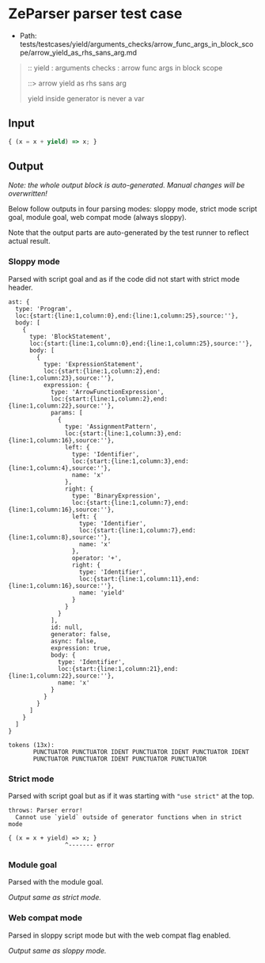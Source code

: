 # ZeParser parser test case

- Path: tests/testcases/yield/arguments_checks/arrow_func_args_in_block_scope/arrow_yield_as_rhs_sans_arg.md

> :: yield : arguments checks : arrow func args in block scope
>
> ::> arrow yield as rhs sans arg
>
> yield inside generator is never a var

## Input

`````js
{ (x = x + yield) => x; }
`````

## Output

_Note: the whole output block is auto-generated. Manual changes will be overwritten!_

Below follow outputs in four parsing modes: sloppy mode, strict mode script goal, module goal, web compat mode (always sloppy).

Note that the output parts are auto-generated by the test runner to reflect actual result.

### Sloppy mode

Parsed with script goal and as if the code did not start with strict mode header.

`````
ast: {
  type: 'Program',
  loc:{start:{line:1,column:0},end:{line:1,column:25},source:''},
  body: [
    {
      type: 'BlockStatement',
      loc:{start:{line:1,column:0},end:{line:1,column:25},source:''},
      body: [
        {
          type: 'ExpressionStatement',
          loc:{start:{line:1,column:2},end:{line:1,column:23},source:''},
          expression: {
            type: 'ArrowFunctionExpression',
            loc:{start:{line:1,column:2},end:{line:1,column:22},source:''},
            params: [
              {
                type: 'AssignmentPattern',
                loc:{start:{line:1,column:3},end:{line:1,column:16},source:''},
                left: {
                  type: 'Identifier',
                  loc:{start:{line:1,column:3},end:{line:1,column:4},source:''},
                  name: 'x'
                },
                right: {
                  type: 'BinaryExpression',
                  loc:{start:{line:1,column:7},end:{line:1,column:16},source:''},
                  left: {
                    type: 'Identifier',
                    loc:{start:{line:1,column:7},end:{line:1,column:8},source:''},
                    name: 'x'
                  },
                  operator: '+',
                  right: {
                    type: 'Identifier',
                    loc:{start:{line:1,column:11},end:{line:1,column:16},source:''},
                    name: 'yield'
                  }
                }
              }
            ],
            id: null,
            generator: false,
            async: false,
            expression: true,
            body: {
              type: 'Identifier',
              loc:{start:{line:1,column:21},end:{line:1,column:22},source:''},
              name: 'x'
            }
          }
        }
      ]
    }
  ]
}

tokens (13x):
       PUNCTUATOR PUNCTUATOR IDENT PUNCTUATOR IDENT PUNCTUATOR IDENT
       PUNCTUATOR PUNCTUATOR IDENT PUNCTUATOR PUNCTUATOR
`````

### Strict mode

Parsed with script goal but as if it was starting with `"use strict"` at the top.

`````
throws: Parser error!
  Cannot use `yield` outside of generator functions when in strict mode

{ (x = x + yield) => x; }
                ^------- error
`````


### Module goal

Parsed with the module goal.

_Output same as strict mode._

### Web compat mode

Parsed in sloppy script mode but with the web compat flag enabled.

_Output same as sloppy mode._
